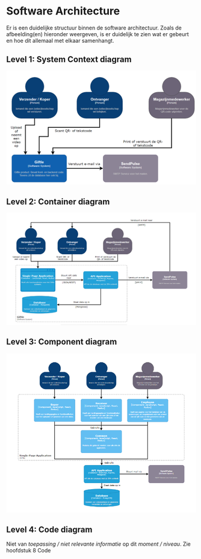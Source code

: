 # Software Architecture

Er is een duidelijke structuur binnen de software architectuur. Zoals de afbeelding(en) hieronder weergeven, is er duidelijk te zien wat er gebeurt en hoe dit allemaal met elkaar samenhangt.

## Level 1: System Context diagram

![system_context_diagram](assets/software_architecture/system_context_diagram.png "System Context diagram")

## Level 2: Container diagram

![container_diagram](assets/software_architecture/container_diagram.png "Container diagram")

## Level 3: Component diagram

![component_diagram](assets/software_architecture/component_diagram.png "Component diagram")

## Level 4: Code diagram

Niet van _toepassing / niet relevante informatie_ op dit _moment / niveau_. Zie hoofdstuk 8 Code

<!--
Intent

The purpose of this section is to summarise the software architecture of your software system so that the following questions can be answered:

• What does the “big picture” look like?
• Is there are clear structure?
• Is it clear how the system works from the “30,000 foot view”?
• Does it show the major containers and technology choices?
• Does it show the major components and their interactions?
• What are the key internal interfaces? (e.g. a web service between your web and business tiers)
-->
